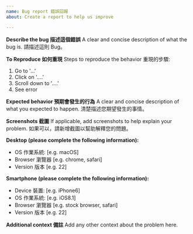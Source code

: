 ```yaml
---
name: Bug report 錯誤回報
about: Create a report to help us improve

---
```


**Describe the bug 描述這個錯誤**
A clear and concise description of what the bug is.
請描述這則 Bug。

**To Reproduce 如何重現**
Steps to reproduce the behavior 重現的步驟:
1. Go to '...'
2. Click on '....'
3. Scroll down to '....'
4. See error

**Expected behavior 預期會發生的行為**
A clear and concise description of what you expected to happen.
清楚描述您期望發生的事情。

**Screenshots 截圖**
If applicable, add screenshots to help explain your problem.
如果可以，請新增截圖以幫助解釋您的問題。

**Desktop (please complete the following information):**
 - OS 作業系統: [e.g. macOS]
 - Browser 瀏覽器 [e.g. chrome, safari]
 - Version 版本 [e.g. 22]

**Smartphone (please complete the following information):**
 - Device 裝置: [e.g. iPhone6]
 - OS 作業系統: [e.g. iOS8.1]
 - Browser 瀏覽器 [e.g. stock browser, safari]
 - Version 版本 [e.g. 22]

**Additional context 備註**
Add any other context about the problem here.

